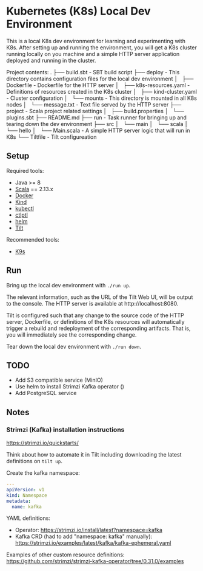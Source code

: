 # Kubernetes (K8s) Local Dev Environment

This is a local K8s dev environment for learning and experimenting with
K8s. After setting up and running the environment, you will get a K8s cluster
running locally on you machine and a simple HTTP server application deployed
and running in the cluster.

Project contents:
.
├── build.sbt                  - SBT build script
├── deploy                     - This directory contains configuration files for the local dev environment
│   ├── Dockerfile             - Dockerfile for the HTTP server
│   ├── k8s-resources.yaml     - Definitions of resources created in the K8s cluster
│   ├── kind-cluster.yaml      - Cluster configuration
│   └── mounts                 - This directory is mounted in all K8s nodes
│       └── message.txt        - Text file served by the HTTP server
├── project                    - Scala project related settings
│   ├── build.properties
│   └── plugins.sbt
├── README.md
├── run                        - Task runner for bringing up and tearing down the dev environment
├── src
│   └── main
│       └── scala
│           └── hello
│               └── Main.scala - A simple HTTP server logic that will run in K8s
└── Tiltfile                   - Tilt configureation

## Setup

Required tools:
* Java >= 8
* [Scala](https://get-coursier.io/docs/cli-installation) == 2.13.x
* [Docker](https://docs.docker.com/get-docker/)
* [Kind](https://kind.sigs.k8s.io/docs/user/quick-start/#installation)
* [kubectl](https://kubernetes.io/docs/tasks/tools/#kubectl)
* [ctlptl](https://github.com/tilt-dev/ctlptl#how-do-i-install-it)
* [helm](https://helm.sh/docs/intro/install/)
* [Tilt](https://docs.tilt.dev/install.html)

Recommended tools:
* [K9s](https://github.com/derailed/k9s/releases)

## Run

Bring up the local dev environment with `./run up`. 

The relevant information, such as the URL of the Tilt Web UI, will be output to
the console. The HTTP server is available at http://localhost:8080.

Tilt is configured such that any change to the source code of the HTTP server,
Dockerfile, or definitions of the K8s resources will automatically trigger a
rebuild and redeployment of the corresponding artifacts. That is, you will
immediately see the corresponding change.

Tear down the local dev environment with `./run down`.

## TODO

* Add S3 compatible service (MinIO)
* Use helm to install Strimzi Kafka operator ()
* Add PostgreSQL service

## Notes

### Strimzi (Kafka) installation instructions

https://strimzi.io/quickstarts/

Think about how to automate it in Tilt including downloading the latest definitions on `tilt up`.

Create the kafka namespace:
``` yaml
---
apiVersion: v1
kind: Namespace
metadata:
  name: kafka

```
YAML definitions:
* Operator: https://strimzi.io/install/latest?namespace=kafka
* Kafka CRD (had to add "namespace: kafka" manually): https://strimzi.io/examples/latest/kafka/kafka-ephemeral.yaml

Examples of other custom resource definitions: https://github.com/strimzi/strimzi-kafka-operator/tree/0.31.0/examples
